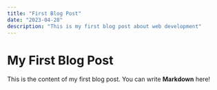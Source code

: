 ```yaml
---
title: "First Blog Post"
date: "2023-04-28"
description: "This is my first blog post about web development"
---
```


# My First Blog Post

This is the content of my first blog post. You can write **Markdown** here!
